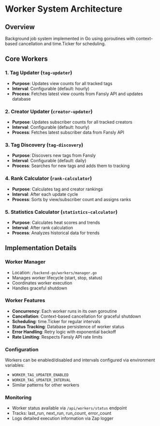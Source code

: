 # Worker System Architecture

## Overview
Background job system implemented in Go using goroutines with context-based cancellation and time.Ticker for scheduling.

## Core Workers

### 1. Tag Updater (`tag-updater`)
- **Purpose**: Updates view counts for all tracked tags
- **Interval**: Configurable (default: hourly)
- **Process**: Fetches latest view counts from Fansly API and updates database

### 2. Creator Updater (`creator-updater`)
- **Purpose**: Updates subscriber counts for all tracked creators
- **Interval**: Configurable (default: hourly)
- **Process**: Fetches latest subscriber data from Fansly API

### 3. Tag Discovery (`tag-discovery`)
- **Purpose**: Discovers new tags from Fansly
- **Interval**: Configurable (default: daily)
- **Process**: Searches for new tags and adds them to tracking

### 4. Rank Calculator (`rank-calculator`)
- **Purpose**: Calculates tag and creator rankings
- **Interval**: After each update cycle
- **Process**: Sorts by view/subscriber count and assigns ranks

### 5. Statistics Calculator (`statistics-calculator`)
- **Purpose**: Calculates heat scores and trends
- **Interval**: After rank calculation
- **Process**: Analyzes historical data for trends

## Implementation Details

### Worker Manager
- Location: `/backend-go/workers/manager.go`
- Manages worker lifecycle (start, stop, status)
- Coordinates worker execution
- Handles graceful shutdown

### Worker Features
- **Concurrency**: Each worker runs in its own goroutine
- **Cancellation**: Context-based cancellation for graceful shutdown
- **Scheduling**: time.Ticker for regular intervals
- **Status Tracking**: Database persistence of worker status
- **Error Handling**: Retry logic with exponential backoff
- **Rate Limiting**: Respects Fansly API rate limits

### Configuration
Workers can be enabled/disabled and intervals configured via environment variables:
- `WORKER_TAG_UPDATER_ENABLED`
- `WORKER_TAG_UPDATER_INTERVAL`
- Similar patterns for other workers

### Monitoring
- Worker status available via `/api/workers/status` endpoint
- Tracks: last_run, next_run, run_count, error_count
- Logs detailed execution information via Zap logger